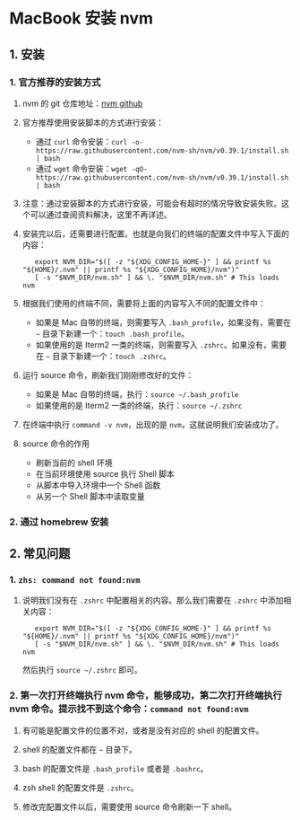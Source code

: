 # MacBook 安装 nvm

## 1. 安装

### 1. 官方推荐的安装方式

1. nvm 的 git 仓库地址：[nvm github](https://github.com/nvm-sh/nvm)

2. 官方推荐使用安装脚本的方式进行安装：
   - 通过 `curl` 命令安装：`curl -o- https://raw.githubusercontent.com/nvm-sh/nvm/v0.39.1/install.sh | bash`
   - 通过 `wget` 命令安装：`wget -qO- https://raw.githubusercontent.com/nvm-sh/nvm/v0.39.1/install.sh | bash`

3. 注意：通过安装脚本的方式进行安装，可能会有超时的情况导致安装失败。这个可以通过查阅资料解决，这里不再详述。

4. 安装完以后，还需要进行配置。也就是向我们的终端的配置文件中写入下面的内容：
   ```
      export NVM_DIR="$([ -z "${XDG_CONFIG_HOME-}" ] && printf %s "${HOME}/.nvm" || printf %s "${XDG_CONFIG_HOME}/nvm")"
      [ -s "$NVM_DIR/nvm.sh" ] && \. "$NVM_DIR/nvm.sh" # This loads nvm
   ```
5. 根据我们使用的终端不同，需要将上面的内容写入不同的配置文件中：
   - 如果是 Mac 自带的终端，则需要写入 `.bash_profile`，如果没有，需要在 `~` 目录下新建一个：`touch .bash_profile`。
   - 如果使用的是 Iterm2 一类的终端，则需要写入 `.zshrc`。如果没有，需要在 `~` 目录下新建一个：`touch .zshrc`。

6. 运行 source 命令，刷新我们刚刚修改好的文件：
   - 如果是 Mac 自带的终端，执行：`source ~/.bash_profile`
   - 如果使用的是 Iterm2 一类的终端，执行：`source ~/.zshrc`

7. 在终端中执行 `command -v nvm`，出现的是 `nvm`，这就说明我们安装成功了。

8. source 命令的作用
   - 刷新当前的 shell 环境
   - 在当前环境使用 source 执行 Shell 脚本
   - 从脚本中导入环境中一个 Shell 函数
   - 从另一个 Shell 脚本中读取变量

### 2. 通过 homebrew 安装

## 2. 常见问题

### 1. `zhs: command not found:nvm`

1. 说明我们没有在 `.zshrc` 中配置相关的内容。那么我们需要在 `.zshrc` 中添加相关内容：
   ```
      export NVM_DIR="$([ -z "${XDG_CONFIG_HOME-}" ] && printf %s "${HOME}/.nvm" || printf %s "${XDG_CONFIG_HOME}/nvm")"
      [ -s "$NVM_DIR/nvm.sh" ] && \. "$NVM_DIR/nvm.sh" # This loads nvm
   ```
   然后执行 `source ~/.zshrc` 即可。

### 2. 第一次打开终端执行 nvm 命令，能够成功，第二次打开终端执行 nvm 命令。提示找不到这个命令：`command not found:nvm`

1. 有可能是配置文件的位置不对，或者是没有对应的 shell 的配置文件。

2. shell 的配置文件都在 `~` 目录下。

3. bash 的配置文件是 `.bash_profile` 或者是 `.bashrc`。

4. zsh shell 的配置文件是 `.zshrc`。

5. 修改完配置文件以后，需要使用 source 命令刷新一下 shell。
     